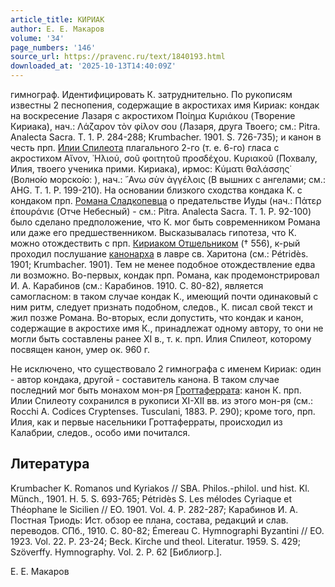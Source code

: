 ```yaml
---
article_title: КИРИАК
author: Е. Е. Макаров
volume: '34'
page_numbers: '146'
source_url: https://pravenc.ru/text/1840193.html
downloaded_at: '2025-10-13T14:40:09Z'
---
```


гимнограф. Идентифицировать К. затруднительно. По рукописям известны 2 песнопения, содержащие в акростихах имя Кириак: кондак на воскресение Лазаря с акростихом Ποίημα Κυριάκου (Творение Кириака), нач.: Λάζαρον τὸν φίλον σου (Лазаря, друга Твоего; см.: Pitra. Analecta Sacra. T. 1. P. 284-288; Krumbacher. 1901. S. 726-735); и канон в честь прп. [Илии Спилеота](<https://pravenc.ru/text/Илии Спилеота.html>) плагального 2-го (т. е. 6-го) гласа с акростихом Αἴνον, ᾿Ηλιού, σοῦ φοιτητοῦ προσδέχου. Κυριακοῦ (Похвалу, Илия, твоего ученика прими. Кириака), ирмос: Κύματι θαλάσσης̇ (<span class="cu">Волно́ю</span> <span class="cu">морско́ю:</span> ), нач.: ῎Ανω σὺν ἀγγέλοις (В вышних с ангелами; см.: AHG. T. 1. P. 199-210). На основании близкого сходства кондака К. с кондаком прп. [Романа Сладкопевца](<https://pravenc.ru/text/Романа Сладкопевца.html>) о предательстве Иуды (нач.: Πάτερ ἐπουράνιε (Отче Небесный) - см.: Pitra. Analecta Sacra. T. 1. P. 92-100) было сделано предположение, что К. мог быть современником Романа или даже его предшественником. Высказывалась гипотеза, что К. можно отождествить с прп. [Кириаком Отшельником](<https://pravenc.ru/text/Кириаком Отшельником.html>) († 556), к-рый проходил послушание [канонарха](https://pravenc.ru/text/канонарха.html) в лавре св. Харитона (см.: Pétridès. 1901; Krumbacher. 1901). Тем не менее подобное отождествление едва ли возможно. Во-первых, кондак прп. Романа, как продемонстрировал И. А. Карабинов (см.: Карабинов. 1910. С. 80-82), является самогласном: в таком случае кондак К., имеющий почти одинаковый с ним ритм, следует признать подобном, следов., К. писал свой текст и жил позже Романа. Во-вторых, если допустить, что кондак и канон, содержащие в акростихе имя К., принадлежат одному автору, то они не могли быть составлены ранее XI в., т. к. прп. Илия Спилеот, которому посвящен канон, умер ок. 960 г.

Не исключено, что существовало 2 гимнографа с именем Кириак: один - автор кондака, другой - составитель канона. В таком случае последний мог быть монахом мон-ря [Гроттаферрата](https://pravenc.ru/text/Гроттаферрата.html): канон К. прп. Илии Спилеоту сохранился в рукописи XI-XII вв. из этого мон-ря (см.: Rocchi A. Codices Cryptenses. Tusculani, 1883. P. 290); кроме того, прп. Илия, как и первые насельники Гроттаферраты, происходил из Калабрии, следов., особо ими почитался.

## Литература

Krumbacher K. Romanos und Kyriakos // SBA. Philos.-philol. und hist. Kl. Münch., 1901. H. 5. S. 693-765; Pétridès S. Les mélodes Cyriaque et Théophane le Sicilien // EО. 1901. Vol. 4. P. 282-287; Карабинов И. А. 
Постная Триодь: Ист. обзор ее плана, состава, редакций и слав. переводов. СПб., 1910. С. 80-82; Émereau C. Hymnographi Byzantini // EО. 1923. Vol. 22. P. 23-24; Beck. Kirche und theol. Literatur. 1959. S. 429; Szöverffy. Hymnography. Vol. 2. P. 62 [Библиогр.].

Е. Е. Макаров
